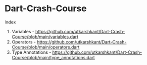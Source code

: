 # Dart-Crash-Course

Index

1. Variables - https://github.com/utkarshkant/Dart-Crash-Course/blob/main/variables.dart
2. Operators - https://github.com/utkarshkant/Dart-Crash-Course/blob/main/operators.dart
3. Type Annotations - https://github.com/utkarshkant/Dart-Crash-Course/blob/main/type_annotations.dart
